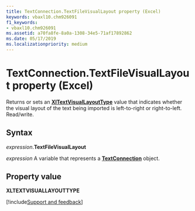 ```yaml
---
title: TextConnection.TextFileVisualLayout property (Excel)
keywords: vbaxl10.chm926091
f1_keywords:
- vbaxl10.chm926091
ms.assetid: a70fa8fe-8a0a-1308-34e5-71af17892862
ms.date: 05/17/2019
ms.localizationpriority: medium
---
```



# TextConnection.TextFileVisualLayout property (Excel)

Returns or sets an **[XlTextVisualLayoutType](Excel.XlTextVisualLayoutType.md)** value that indicates whether the visual layout of the text being imported is left-to-right or right-to-left. Read/write.


## Syntax

_expression_.**TextFileVisualLayout**

_expression_ A variable that represents a **[TextConnection](Excel.textconnection.md)** object.


## Property value

**XLTEXTVISUALLAYOUTTYPE**



[!include[Support and feedback](~/includes/feedback-boilerplate.md)]